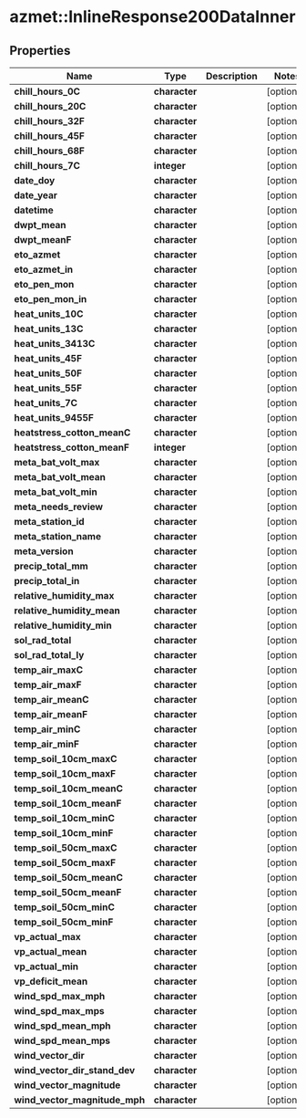 # azmet::InlineResponse200DataInner


## Properties
Name | Type | Description | Notes
------------ | ------------- | ------------- | -------------
**chill_hours_0C** | **character** |  | [optional] 
**chill_hours_20C** | **character** |  | [optional] 
**chill_hours_32F** | **character** |  | [optional] 
**chill_hours_45F** | **character** |  | [optional] 
**chill_hours_68F** | **character** |  | [optional] 
**chill_hours_7C** | **integer** |  | [optional] 
**date_doy** | **character** |  | [optional] 
**date_year** | **character** |  | [optional] 
**datetime** | **character** |  | [optional] 
**dwpt_mean** | **character** |  | [optional] 
**dwpt_meanF** | **character** |  | [optional] 
**eto_azmet** | **character** |  | [optional] 
**eto_azmet_in** | **character** |  | [optional] 
**eto_pen_mon** | **character** |  | [optional] 
**eto_pen_mon_in** | **character** |  | [optional] 
**heat_units_10C** | **character** |  | [optional] 
**heat_units_13C** | **character** |  | [optional] 
**heat_units_3413C** | **character** |  | [optional] 
**heat_units_45F** | **character** |  | [optional] 
**heat_units_50F** | **character** |  | [optional] 
**heat_units_55F** | **character** |  | [optional] 
**heat_units_7C** | **character** |  | [optional] 
**heat_units_9455F** | **character** |  | [optional] 
**heatstress_cotton_meanC** | **character** |  | [optional] 
**heatstress_cotton_meanF** | **integer** |  | [optional] 
**meta_bat_volt_max** | **character** |  | [optional] 
**meta_bat_volt_mean** | **character** |  | [optional] 
**meta_bat_volt_min** | **character** |  | [optional] 
**meta_needs_review** | **character** |  | [optional] 
**meta_station_id** | **character** |  | [optional] 
**meta_station_name** | **character** |  | [optional] 
**meta_version** | **character** |  | [optional] 
**precip_total_mm** | **character** |  | [optional] 
**precip_total_in** | **character** |  | [optional] 
**relative_humidity_max** | **character** |  | [optional] 
**relative_humidity_mean** | **character** |  | [optional] 
**relative_humidity_min** | **character** |  | [optional] 
**sol_rad_total** | **character** |  | [optional] 
**sol_rad_total_ly** | **character** |  | [optional] 
**temp_air_maxC** | **character** |  | [optional] 
**temp_air_maxF** | **character** |  | [optional] 
**temp_air_meanC** | **character** |  | [optional] 
**temp_air_meanF** | **character** |  | [optional] 
**temp_air_minC** | **character** |  | [optional] 
**temp_air_minF** | **character** |  | [optional] 
**temp_soil_10cm_maxC** | **character** |  | [optional] 
**temp_soil_10cm_maxF** | **character** |  | [optional] 
**temp_soil_10cm_meanC** | **character** |  | [optional] 
**temp_soil_10cm_meanF** | **character** |  | [optional] 
**temp_soil_10cm_minC** | **character** |  | [optional] 
**temp_soil_10cm_minF** | **character** |  | [optional] 
**temp_soil_50cm_maxC** | **character** |  | [optional] 
**temp_soil_50cm_maxF** | **character** |  | [optional] 
**temp_soil_50cm_meanC** | **character** |  | [optional] 
**temp_soil_50cm_meanF** | **character** |  | [optional] 
**temp_soil_50cm_minC** | **character** |  | [optional] 
**temp_soil_50cm_minF** | **character** |  | [optional] 
**vp_actual_max** | **character** |  | [optional] 
**vp_actual_mean** | **character** |  | [optional] 
**vp_actual_min** | **character** |  | [optional] 
**vp_deficit_mean** | **character** |  | [optional] 
**wind_spd_max_mph** | **character** |  | [optional] 
**wind_spd_max_mps** | **character** |  | [optional] 
**wind_spd_mean_mph** | **character** |  | [optional] 
**wind_spd_mean_mps** | **character** |  | [optional] 
**wind_vector_dir** | **character** |  | [optional] 
**wind_vector_dir_stand_dev** | **character** |  | [optional] 
**wind_vector_magnitude** | **character** |  | [optional] 
**wind_vector_magnitude_mph** | **character** |  | [optional] 


